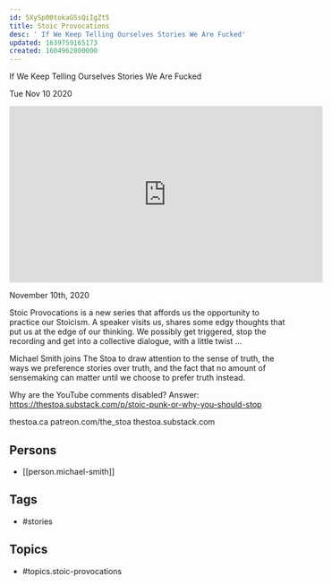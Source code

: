```yaml
---
id: 5XySp00tokaGSsQiIgZt5
title: Stoic Provocations
desc: ' If We Keep Telling Ourselves Stories We Are Fucked'
updated: 1639759165173
created: 1604962800000
---
```



 If We Keep Telling Ourselves Stories We Are Fucked

Tue Nov 10 2020

<iframe width="560" height="315" src="https://www.youtube.com/embed/bNjXGlQO_ns" title="Stoic Provocations: If We Keep Telling Ourselves Stories We Are Fucked w/ Michael Smith" frameborder="0" allow="accelerometer; autoplay; clipboard-write; encrypted-media; gyroscope; picture-in-picture" allowfullscreen ></iframe>

November 10th, 2020

Stoic Provocations is a new series that affords us the opportunity to practice our Stoicism. A speaker visits us, shares some edgy thoughts that put us at the edge of our thinking. We possibly get triggered, stop the recording and get into a collective dialogue, with a little twist ...

Michael Smith joins The Stoa to draw attention to the sense of truth, the ways we preference stories over truth, and the fact that no amount of sensemaking can matter until we choose to prefer truth instead.

Why are the YouTube comments disabled? Answer: https://thestoa.substack.com/p/stoic-punk-or-why-you-should-stop

thestoa.ca
patreon.com/the_stoa
thestoa.substack.com

## Persons

- [[person.michael-smith]]

## Tags

- #stories

## Topics

- #topics.stoic-provocations

